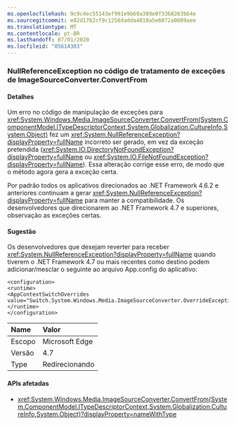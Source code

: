 ```yaml
---
ms.openlocfilehash: 9c9c4ec55143ef991e9b69a389e0f3368263bb4e
ms.sourcegitcommit: e02d17b2cf9c1258dadda4810a5e6072a0089aee
ms.translationtype: MT
ms.contentlocale: pt-BR
ms.lasthandoff: 07/01/2020
ms.locfileid: "85614303"
---
```

### <a name="nullreferenceexception-in-exception-handling-code-from-imagesourceconverterconvertfrom"></a>NullReferenceException no código de tratamento de exceções de ImageSourceConverter.ConvertFrom

#### <a name="details"></a>Detalhes

Um erro no código de manipulação de exceções para <xref:System.Windows.Media.ImageSourceConverter.ConvertFrom(System.ComponentModel.ITypeDescriptorContext,System.Globalization.CultureInfo,System.Object)> fez um <xref:System.NullReferenceException?displayProperty=fullName> incorreto ser gerado, em vez da exceção pretendida (<xref:System.IO.DirectoryNotFoundException?displayProperty=fullName> ou <xref:System.IO.FileNotFoundException?displayProperty=fullName>). Essa alteração corrige esse erro, de modo que o método agora gera a exceção certa. <p/>Por padrão todos os aplicativos direcionados ao .NET Framework 4.6.2 e anteriores continuam a gerar <xref:System.NullReferenceException?displayProperty=fullName> para manter a compatibilidade. Os desenvolvedores que direcionarem ao .NET Framework 4.7 e superiores, observação as exceções certas.

#### <a name="suggestion"></a>Sugestão

Os desenvolvedores que desejam reverter para receber <xref:System.NullReferenceException?displayProperty=fullName> quando tiverem o .NET Framework 4.7 ou mais recentes como destino podem adicionar/mesclar o seguinte ao arquivo App.config do aplicativo:

<pre><code class="lang-xml">&lt;configuration&gt;&#13;&#10;&lt;runtime&gt;&#13;&#10;&lt;AppContextSwitchOverrides value=&quot;Switch.System.Windows.Media.ImageSourceConverter.OverrideExceptionWithNullReferenceException=true&quot;/&gt;&#13;&#10;&lt;/runtime&gt;&#13;&#10;&lt;/configuration&gt;&#13;&#10;</code></pre>

| Name    | Valor       |
|:--------|:------------|
| Escopo   | Microsoft Edge        |
| Versão | 4.7         |
| Type    | Redirecionando |

#### <a name="affected-apis"></a>APIs afetadas

- <xref:System.Windows.Media.ImageSourceConverter.ConvertFrom(System.ComponentModel.ITypeDescriptorContext,System.Globalization.CultureInfo,System.Object)?displayProperty=nameWithType>
